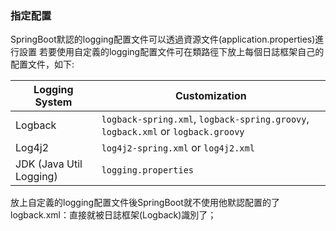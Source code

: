 ### 指定配置
SpringBoot默認的logging配置文件可以透過資源文件(application.properties)進行設置
若要使用自定義的logging配置文件可在類路徑下放上每個日誌框架自己的配置文件，如下:

| Logging System          | Customization                            |
| ----------------------- | ---------------------------------------- |
| Logback                 | `logback-spring.xml`, `logback-spring.groovy`, `logback.xml` or `logback.groovy` |
| Log4j2                  | `log4j2-spring.xml` or `log4j2.xml`      |
| JDK (Java Util Logging) | `logging.properties`                     |

放上自定義的logging配置文件後SpringBoot就不使用他默認配置的了
logback.xml：直接就被日誌框架(Logback)識別了；